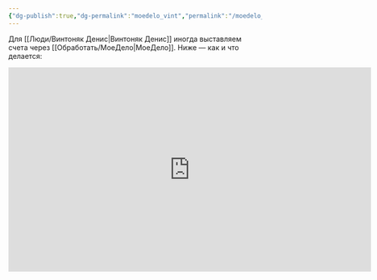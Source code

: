 ```yaml
---
{"dg-publish":true,"dg-permalink":"moedelo_vint","permalink":"/moedelo_vint/"}
---
```



Для [[Люди/Винтоняк Денис\|Винтоняк Денис]] иногда выставляем счета через [[Обработать/МоеДело\|МоеДело]]. 
Ниже — как и что делается:

<iframe width="720" height="405" src="https://rutube.ru/play/embed/a717626454fd743d8e701f4e8d260b1a/?p=rhV5adZKp4ToTj0ZzyDqag" frameBorder="0" allow="clipboard-write; autoplay" webkitAllowFullScreen mozallowfullscreen allowFullScreen></iframe>